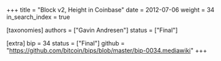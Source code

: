 +++
title = "Block v2, Height in Coinbase"
date = 2012-07-06
weight = 34
in_search_index = true

[taxonomies]
authors = ["Gavin Andresen"]
status = ["Final"]

[extra]
bip = 34
status = ["Final"]
github = "https://github.com/bitcoin/bips/blob/master/bip-0034.mediawiki"
+++

